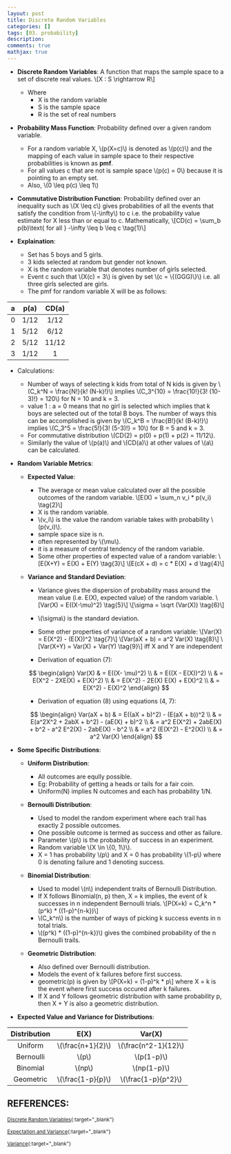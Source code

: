 ```yaml
---
layout: post
title: Discrete Random Variables
categories: []
tags: [03. probability]
description:
comments: true
mathjax: true
---
```


* **Discrete Random Variables**: A function that maps the sample space to a set of discrete real values.
\\[X : S \rightarrow R\\]
  * Where
    * X is the random variable
    * S is the sample space
    * R is the set of real numbers

* **Probability Mass Function**: Probability defined over a given random variable.
  * For a random variable X, \\(p(X=c)\\) is denoted as \\(p(c)\\) and the mapping of each value in sample space to their respective probabilities is known as **pmf**.
  * For all values c that are not is sample space \\(p(c) = 0\\) because it is pointing to an empty set.
  * Also, \\(0 \leq p(c) \leq 1\\)

* **Commutative Distribution Function**: Probability defined over an inequality such as \\(X \leq c\\) gives probabilities of all the events that satisfy the condition from \\(-\infty\\) to c i.e. the probability value estimate for X less than or equal to c. Mathematically,
\\[CD(c) = \sum_b p(b)\text{ for all } -\infty \leq b \leq c \tag{1}\\]

* **Explaination**:
  * Set has 5 boys and 5 girls.
  * 3 kids selected at random but gender not known.
  * X is the random variable that denotes number of girls selected.
  * Event c such that \\(X(c) = 3\\) is given by set \\(c = \\{(GGG)\\}\\) i.e. all three girls selected are girls.
  * The pmf for random variable X will be as follows:

| a | p(a)| CD(a) |
|:-:|:-:|:-:|
| 0 | 1/12  | 1/12 |
| 1 | 5/12  | 6/12 |
| 2 | 5/12  | 11/12 |
| 3 | 1/12  | 1 |

  * Calculations:
    * Number of ways of selecting k kids from total of N kids is given by \\(C_k^N = \frac{N!}{k! (N-k)!}\\) implies \\(C_3^{10} = \frac{10!}{3! (10-3)!} = 120\\) for N = 10 and k = 3.
    * value 1 : a = 0 means that no girl is selected which implies that k boys are selected out of the total B boys. The number of ways this can be accomplished is given by \\(C_k^B = \frac{B!}{k! (B-k)!}\\) implies \\(C_3^5 = \frac{5!}{3! (5-3)!} = 10\\) for B = 5 and k = 3.
    * For commutative distribution \\(CD(2) = p(0) + p(1) + p(2) = 11/12\\).
    * Similarly the value of \\(p(a)\\) and \\(CD(a)\\) at other values of \\(a\\) can be calculated.

* **Random Variable Metrics**:
  * **Expected Value**:
    * The average or mean value calculated over all the possible outcomes of the random variable.
    \\[E(X) = \sum_n v_i * p(v_i) \tag{2}\\]
    * X is the random variable.
    * \\(v_i\\) is the value the random variable takes with probability \\(p(v_i)\\).
    * sample space size is  n.
    * often represented by \\(\mu\\).
    * it is a measure of central tendency of the random variable.
    * Some other properties of expected value of a random variable:
    \\[E(X+Y) = E(X) + E(Y) \tag{3}\\]
    \\[E(cX + d) = c * E(X) + d \tag{4}\\]

  * **Variance and Standard Deviation**:
    * Variance gives the dispersion of probability mass around the mean value (i.e. E(X), expected value) of the random variable.
    \\[Var(X) = E((X-\mu)^2) \tag{5}\\]
    \\[\sigma = \sqrt (Var(X)) \tag{6}\\]
    * \\(\sigma\\) is the standard deviation.
    * Some other properties of variance of a random variable:
    \\[Var(X) = E(X^2) - (E(X))^2 \tag{7}\\]
    \\[Var(aX + b) = a^2 Var(X) \tag{8}\\]
    \\[Var(X+Y) = Var(X) + Var(Y) \tag{9}\\] iff X and Y are independent

    * Derivation of equation (7):

    $$
      \begin{align}
        Var(X) & = E((X- \mu)^2) \\
        & = E((X - E(X))^2) \\
        & = E(X^2 - 2XE(X) + E(X)^2) \\
        & = E(X^2) - 2E(X) E(X) + E(X)^2 \\
        & = E(X^2) - E(X)^2
      \end{align}
    $$

    * Derivation of equation (8) using equations (4, 7):

    $$
      \begin{align}
        Var(aX + b) & = E((aX + b)^2) - (E(aX + b))^2 \\
        & = E(a^2X^2 + 2abX + b^2) - (aE(X) + b)^2 \\
        & = a^2 E(X^2) + 2abE(X) + b^2 - a^2 E^2(X) - 2abE(X) - b^2 \\
        & = a^2 (E(X^2) - E^2(X)) \\
        & = a^2 Var(X)
      \end{align}
    $$


* **Some Specific Distributions**:

  * **Uniform Distribution**: 
    * All outcomes are eqully possible. 
    * Eg: Probability of getting a heads or tails for a fair coin. 
    * Uniform(N) implies N outcomes and each has probability 1/N.

  * **Bernoulli Distribution**: 
    * Used to model the random experiment where each trail has exactly 2 possible outcomes.
    * One possible outcome is termed as success and other as failure.
    * Parameter \\(p\\) is the probability of success in an experiment.
    * Random variable \\(X \in \\{0, 1\\}\\).
    * X = 1 has probability \\(p\\) and X = 0 has probability \\(1-p\\) where 0 is denoting failure and 1 denoting success.

  * **Binomial Distribution**:
    * Used to model \\(n\\) independent traits of Bernoulli Distribution.
    * If X follows Binomial(n, p) then, X = k implies, the event of k successes in n independent Bernoulli trials.
    \\[P(X=k) = C_k^n * (p^k) * ((1-p)^{n-k})\\]
    * \\(C_k^n\\) is the number of ways of picking k success events in n total trials.
    * \\((p^k) * ((1-p)^{n-k})\\) gives the combined probability of the n Bernoulli trails.

  * **Geometric Distribution**:
    * Also defined over Bernoulli distribution.
    * Models the event of k failures before first success.
    * geometric(p) is given by 
    \\[P(X=k) = (1-p)^k * p\\]
    where X = k is the event where first success occured after k failures.
    * If X and Y follows geometric distribution with same probability p, then X + Y is also a geometric distribution.


* **Expected Value and Variance for Distributions**:

| Distribution | E(X)| Var(X) |
|:-:|:-:|:-:|
| Uniform | \\(\frac{n+1}{2}\\)  | \\(\frac{n^2-1}{12}\\) |
| Bernoulli | \\(p\\) | \\(p(1-p)\\) |
| Binomial | \\(np\\)  | \\(np(1-p)\\) |
| Geometric | \\(\frac{1-p}{p}\\) | \\(\frac{1-p}{p^2}\\) |



## REFERENCES:

<small>[Discrete Random Variables](https://www.hackerearth.com/practice/machine-learning/prerequisites-of-machine-learning/discrete-random-variables/tutorial/){:target="_blank"}</small>

<small>[Expectation and Variance](https://revisionmaths.com/advanced-level-maths-revision/statistics/expectation-and-variance){:target="_blank"}</small>

<small>[Variance](https://en.wikipedia.org/wiki/Variance){:target="_blank"}</small>
